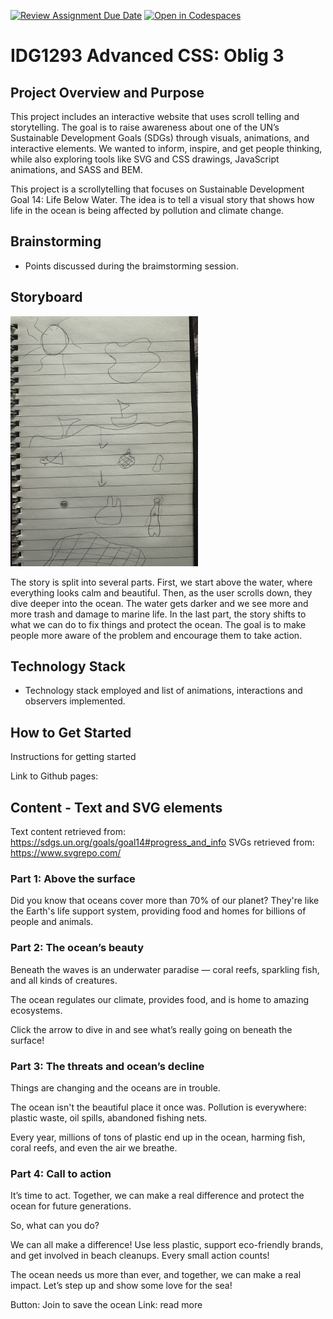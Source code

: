 [![Review Assignment Due Date](https://classroom.github.com/assets/deadline-readme-button-22041afd0340ce965d47ae6ef1cefeee28c7c493a6346c4f15d667ab976d596c.svg)](https://classroom.github.com/a/Hl2JaK93)
[![Open in Codespaces](https://classroom.github.com/assets/launch-codespace-2972f46106e565e64193e422d61a12cf1da4916b45550586e14ef0a7c637dd04.svg)](https://classroom.github.com/open-in-codespaces?assignment_repo_id=19230396)

# IDG1293 Advanced CSS: Oblig 3

## Project Overview and Purpose
This project includes an interactive website that uses scroll telling and storytelling. The goal is to raise awareness about one of the UN’s Sustainable Development Goals (SDGs) through visuals, animations, and interactive elements. We wanted to inform, inspire, and get people thinking, while also exploring tools like SVG and CSS drawings, JavaScript animations, and SASS and BEM.

This project is a scrollytelling that focuses on Sustainable Development Goal 14: Life Below Water. The idea is to tell a visual story that shows how life in the ocean is being affected by pollution and climate change.


## Brainstorming 
- Points discussed during the braimstorming session.


## Storyboard
<img src="assets/images/storyboard.png" alt="Storyboard" width="300"/>

The story is split into several parts. First, we start above the water, where everything looks calm and beautiful. Then, as the user scrolls down, they dive deeper into the ocean. The water gets darker and we see more and more trash and damage to marine life. In the last part, the story shifts to what we can do to fix things and protect the ocean. The goal is to make people more aware of the problem and encourage them to take action.

## Technology Stack
- Technology stack employed and list of animations, interactions and observers implemented.

## How to Get Started
Instructions for getting started 

Link to Github pages: 

## Content - Text and SVG elements
Text content retrieved from: https://sdgs.un.org/goals/goal14#progress_and_info 
SVGs retrieved from: https://www.svgrepo.com/ 

### Part 1: Above the surface 
Did you know that oceans cover more than 70% of our planet? 
They're like the Earth's life support system, providing food and homes for billions of people and animals. 


### Part 2: The ocean’s beauty
Beneath the waves is an underwater paradise — coral reefs, sparkling fish, and all kinds of creatures. 

The ocean regulates our climate, provides food, and is home to amazing ecosystems.

Click the arrow to dive in and see what’s really going on beneath the surface!

### Part 3: The threats and ocean’s decline
Things are changing and the oceans are in trouble. 

The ocean isn't the beautiful place it once was. Pollution is everywhere: plastic waste, oil spills, abandoned fishing nets. 

Every year, millions of tons of plastic end up in the ocean, harming fish, coral reefs, and even the air we breathe.


### Part 4: Call to action
It’s time to act. Together, we can make a real difference and protect the ocean for future generations.

So, what can you do? 

We can all make a difference! Use less plastic, support eco-friendly brands, and get involved in beach cleanups. Every small action counts!

The ocean needs us more than ever, and together, we can make a real impact. Let’s step up and show some love for the sea! 

Button: Join to save the ocean
Link: read more
